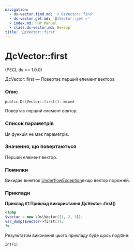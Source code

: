 ```yaml
---
navigation:
  - ds-vector.find.md: '« DsVector::find'
  - ds-vector.get.md: 'ДсVector::get »'
  - index.md: PHP Manual
  - class.ds-vector.md: Вектор
title: 'ДсVector::first'
---
```

# ДсVector::first

(PECL ds >= 1.0.0)

ДсVector::first — Повертає перший елемент вектора

### Опис

```methodsynopsis
public Ds\Vector::first(): mixed
```

Повертає перший елемент вектор.

### Список параметрів

Ця функція не має параметрів.

### Значення, що повертаються

Перший елемент вектор.

### Помилки

Викидає виняток [UnderflowException](class.underflowexception.md)якщо вектор порожній.

### Приклади

**Приклад #1 Приклад використання **ДсVector::first()****

```php
<?php
$vector = new \Ds\Vector([1, 2, 3]);
var_dump($vector->first());
?>
```

Результатом виконання цього прикладу буде щось подібне:

```
int(1)
```
